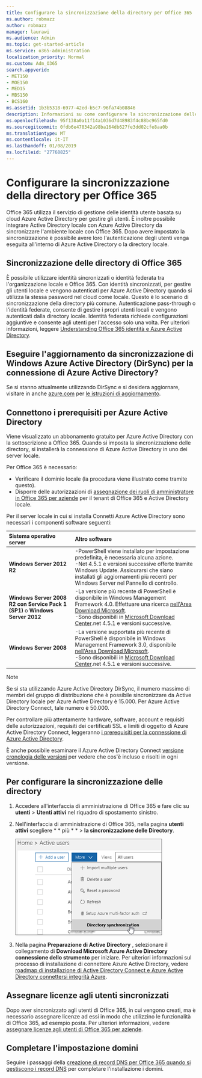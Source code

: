 ```yaml
---
title: Configurare la sincronizzazione della directory per Office 365
ms.author: robmazz
author: robmazz
manager: laurawi
ms.audience: Admin
ms.topic: get-started-article
ms.service: o365-administration
localization_priority: Normal
ms.custom: Adm_O365
search.appverid:
- MET150
- MOE150
- MED15
- MBS150
- BCS160
ms.assetid: 1b3b5318-6977-42ed-b5c7-96fa74b08846
description: Informazioni su come configurare la sincronizzazione delle directory tra Office 365 e Active Directory locale.
ms.openlocfilehash: 95f138a0a11f14a1036d7d48983f4c88bc965fd0
ms.sourcegitcommit: 0fdb6e470342a98ba164db627fe3dd02cfe8aa0b
ms.translationtype: MT
ms.contentlocale: it-IT
ms.lasthandoff: 01/08/2019
ms.locfileid: "27768825"
---
```

# <a name="set-up-directory-synchronization-for-office-365"></a>Configurare la sincronizzazione della directory per Office 365
Office 365 utilizza il servizio di gestione delle identità utente basata su cloud Azure Active Directory per gestire gli utenti. È inoltre possibile integrare Active Directory locale con Azure Active Directory da sincronizzare l'ambiente locale con Office 365. Dopo avere impostato la sincronizzazione è possibile avere loro l'autenticazione degli utenti venga eseguita all'interno di Azure Active Directory o la directory locale.
  
## <a name="office-365-directory-synchronization"></a>Sincronizzazione delle directory di Office 365
È possibile utilizzare identità sincronizzati o identità federata tra l'organizzazione locale e Office 365. Con identità sincronizzati, per gestire gli utenti locale e vengono autenticati per Azure Active Directory quando si utilizza la stessa password nel cloud come locale. Questo è lo scenario di sincronizzazione della directory più comune. Autenticazione pass-through o l'identità federate, consente di gestire i propri utenti locali e vengono autenticati dalla directory locale. Identità federata richiede configurazioni aggiuntive e consente agli utenti per l'accesso solo una volta. Per ulteriori informazioni, leggere [Understanding Office 365 identità e Azure Active Directory](about-office-365-identity.md).
  
## <a name="want-to-upgrade-from-windows-azure-active-directory-sync-dirsync-to-azure-active-directory-connect"></a>Eseguire l'aggiornamento da sincronizzazione di Windows Azure Active Directory (DirSync) per la connessione di Azure Active Directory?
Se si stanno attualmente utilizzando DirSync e si desidera aggiornare, visitare in anche [azure.com](https://azure.com) per [le istruzioni di aggiornamento](https://go.microsoft.com/fwlink/p/?LinkId=733240).
  
## <a name="prerequisites-for-azure-ad-connect"></a>Connettono i prerequisiti per Azure Active Directory
Viene visualizzato un abbonamento gratuito per Azure Active Directory con la sottoscrizione a Office 365. Quando si imposta la sincronizzazione delle directory, si installerà la connessione di Azure Active Directory in uno dei server locale.
  
Per Office 365 è necessario:
  
- Verificare il dominio locale (la procedura viene illustrato come tramite questo).
- Disporre delle autorizzazioni di [assegnazione dei ruoli di amministratore in Office 365 per aziende](https://support.office.com/article/EAC4D046-1AFD-4F1A-85FC-8219C79E1504) per il tenant di Office 365 e Active Directory locale. 
    
Per il server locale in cui si installa Connetti Azure Active Directory sono necessari i componenti software seguenti:
  
|**Sistema operativo server**|**Altro software**|
|:-----|:-----|
|**Windows Server 2012 R2** | -PowerShell viene installato per impostazione predefinita, è necessaria alcuna azione.  <br/> -Net 4.5.1 e versioni successive offerte tramite Windows Update. Assicurarsi che siano installati gli aggiornamenti più recenti per Windows Server nel Pannello di controllo. |
|**Windows Server 2008 R2 con Service Pack 1 (SP1)** o **Windows Server 2012** | -La versione più recente di PowerShell è disponibile in Windows Management Framework 4.0. Effettuare una ricerca [nell'Area Download Microsoft](https://go.microsoft.com/fwlink/p/?LinkId=717996).<br/> -Sono disponibili in [Microsoft Download Center](https://go.microsoft.com/fwlink/p/?LinkId=717996).net 4.5.1 e versioni successive. |
|**Windows Server 2008** | -La versione supportata più recente di PowerShell è disponibile in Windows Management Framework 3.0, disponibile [nell'Area Download Microsoft](https://go.microsoft.com/fwlink/p/?LinkId=717996).  <br/> -Sono disponibili in [Microsoft Download Center](https://go.microsoft.com/fwlink/p/?LinkId=717996).net 4.5.1 e versioni successive. |
   
> [!NOTE]
> Se si sta utilizzando Azure Active Directory DirSync, il numero massimo di membri del gruppo di distribuzione che è possibile sincronizzare da Active Directory locale per Azure Active Directory è 15.000. Per Azure Active Directory Connect, tale numero è 50.000. 
  
Per controllare più attentamente hardware, software, account e requisiti delle autorizzazioni, requisiti dei certificati SSL e limiti di oggetto di Azure Active Directory Connect, leggeranno [i prerequisiti per la connessione di Azure Active Directory](https://go.microsoft.com/fwlink/p/?LinkId=716896).
  
È anche possibile esaminare il Azure Active Directory Connect [versione cronologia delle versioni](https://go.microsoft.com/fwlink/p/?LinkId=733238) per vedere che cos'è incluso e risolti in ogni versione. 

## <a name="to-set-up-directory-synchronization"></a>Per configurare la sincronizzazione delle directory
1. Accedere all'interfaccia di amministrazione di Office 365 e fare clic su **utenti** \> **Utenti attivi** nel riquadro di spostamento sinistro. 
2. Nell'interfaccia di amministrazione di Office 365, nella pagina **utenti attivi** scegliere * * più * * \> **la sincronizzazione delle Directory**.
    
    ![Nel menu di più, scegliere la sincronizzazione delle Directory](media/dc6669e5-c01b-471e-9cdf-04f5d44e1c4b.png)
  
3. Nella pagina **Preparazione di Active Directory** , selezionare il collegamento di **Download Microsoft Azure Active Directory connessione dello strumento** per iniziare. Per ulteriori informazioni sul processo di installazione di connettere Azure Active Directory, vedere [roadmap di installazione di Active Directory Connect e Azure Active Directory connettersi integrità Azure](https://docs.microsoft.com/azure/active-directory/hybrid/how-to-connect-install-roadmap).
    
## <a name="assign-licences-to-synchronized-users"></a>Assegnare licenze agli utenti sincronizzati
Dopo aver sincronizzato agli utenti di Office 365, in cui vengono creati, ma è necessario assegnare licenze ad essi in modo che utilizzino le funzionalità di Office 365, ad esempio posta. Per ulteriori informazioni, vedere [assegnare licenze agli utenti di Office 365 per aziende](https://support.office.com/article/997596b5-4173-4627-b915-36abac6786dc).
    
## <a name="finish-setting-up-domains"></a>Completare l'impostazione domini
Seguire i passaggi della [creazione di record DNS per Office 365 quando si gestiscono i record DNS](https://support.office.com/article/b0f3fdca-8a80-4e8e-9ef3-61e8a2a9ab23) per completare l'installazione i domini.